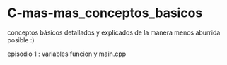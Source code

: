 # C-mas-mas_conceptos_basicos
conceptos básicos detallados y explicados de la manera menos aburrida posible :)

episodio 1 : variables funcion y main.cpp
